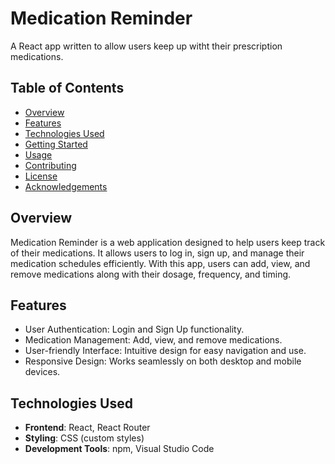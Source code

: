 # Medication Reminder

A React app written to allow users keep up witht their prescription medications.

## Table of Contents
- [Overview](#overview)
- [Features](#features)
- [Technologies Used](#technologies-used)
- [Getting Started](#getting-started)
- [Usage](#usage)
- [Contributing](#contributing)
- [License](#license)
- [Acknowledgements](#acknowledgements)

## Overview
Medication Reminder is a web application designed to help users keep track of their medications. It allows users to log in, sign up, and manage their medication schedules efficiently. With this app, users can add, view, and remove medications along with their dosage, frequency, and timing.

## Features
- User Authentication: Login and Sign Up functionality.
- Medication Management: Add, view, and remove medications.
- User-friendly Interface: Intuitive design for easy navigation and use.
- Responsive Design: Works seamlessly on both desktop and mobile devices.

## Technologies Used
- **Frontend**: React, React Router
- **Styling**: CSS (custom styles)
- **Development Tools**: npm, Visual Studio Code